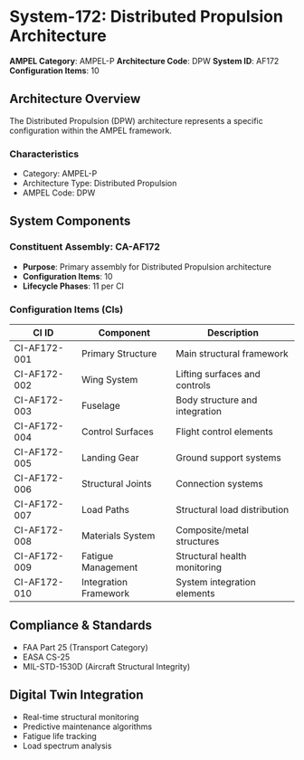 # System-172: Distributed Propulsion Architecture

**AMPEL Category**: AMPEL-P
**Architecture Code**: DPW
**System ID**: AF172
**Configuration Items**: 10

## Architecture Overview

The Distributed Propulsion (DPW) architecture represents a specific configuration within the AMPEL framework.

### Characteristics
- Category: AMPEL-P
- Architecture Type: Distributed Propulsion
- AMPEL Code: DPW

## System Components

### Constituent Assembly: CA-AF172
- **Purpose**: Primary assembly for Distributed Propulsion architecture
- **Configuration Items**: 10
- **Lifecycle Phases**: 11 per CI

### Configuration Items (CIs)

| CI ID | Component | Description |
|-------|-----------|-------------|
| CI-AF172-001 | Primary Structure | Main structural framework |
| CI-AF172-002 | Wing System | Lifting surfaces and controls |
| CI-AF172-003 | Fuselage | Body structure and integration |
| CI-AF172-004 | Control Surfaces | Flight control elements |
| CI-AF172-005 | Landing Gear | Ground support systems |
| CI-AF172-006 | Structural Joints | Connection systems |
| CI-AF172-007 | Load Paths | Structural load distribution |
| CI-AF172-008 | Materials System | Composite/metal structures |
| CI-AF172-009 | Fatigue Management | Structural health monitoring |
| CI-AF172-010 | Integration Framework | System integration elements |

## Compliance & Standards
- FAA Part 25 (Transport Category)
- EASA CS-25
- MIL-STD-1530D (Aircraft Structural Integrity)

## Digital Twin Integration
- Real-time structural monitoring
- Predictive maintenance algorithms
- Fatigue life tracking
- Load spectrum analysis
